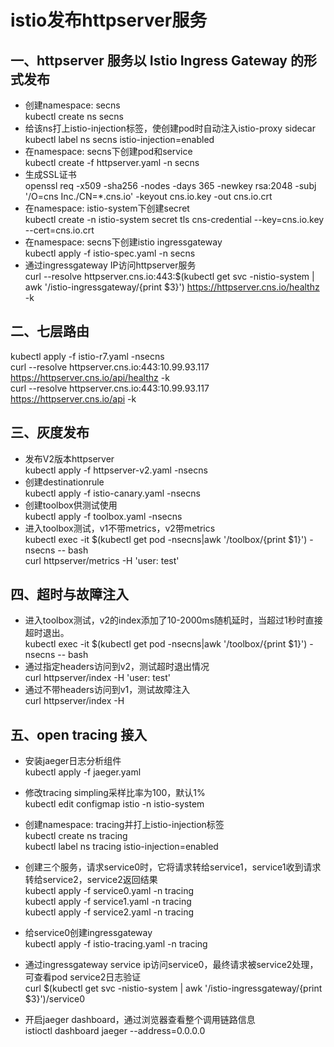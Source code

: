 # istio发布httpserver服务

## 一、httpserver 服务以 Istio Ingress Gateway 的形式发布
* 创建namespace: secns<br>
kubectl create ns secns<br>
* 给该ns打上istio-injection标签，使创建pod时自动注入istio-proxy sidecar<br>
kubectl label ns secns istio-injection=enabled<br>
* 在namespace: secns下创建pod和service<br>
kubectl create -f httpserver.yaml -n secns<br>
* 生成SSL证书<br>
openssl req -x509 -sha256 -nodes -days 365 -newkey rsa:2048 -subj '/O=cns Inc./CN=*.cns.io' -keyout cns.io.key -out cns.io.crt<br>
* 在namespace: istio-system下创建secret<br>
kubectl create -n istio-system secret tls cns-credential --key=cns.io.key --cert=cns.io.crt<br>
* 在namespace: secns下创建istio ingressgateway<br>
kubectl apply -f istio-spec.yaml -n secns<br>
* 通过ingressgateway IP访问httpserver服务<br>
curl --resolve httpserver.cns.io:443:$(kubectl get svc -nistio-system | awk '/istio-ingressgateway/{print $3}') https://httpserver.cns.io/healthz -k<br>


## 二、七层路由
kubectl apply -f istio-r7.yaml -nsecns<br>
curl --resolve httpserver.cns.io:443:10.99.93.117 https://httpserver.cns.io/api/healthz -k<br>
curl --resolve httpserver.cns.io:443:10.99.93.117 https://httpserver.cns.io/api -k<br>

## 三、灰度发布
* 发布V2版本httpserver<br>
kubectl apply -f httpserver-v2.yaml -nsecns<br>
* 创建destinationrule<br>
kubectl apply -f istio-canary.yaml -nsecns<br>
* 创建toolbox供测试使用<br>
kubectl apply -f toolbox.yaml -nsecns<br>
* 进入toolbox测试，v1不带metrics，v2带metrics<br>
kubectl exec -it $(kubectl get pod -nsecns|awk '/toolbox/{print $1}') -nsecns -- bash<br>
curl httpserver/metrics -H 'user: test'<br>


## 四、超时与故障注入
* 进入toolbox测试，v2的index添加了10-2000ms随机延时，当超过1秒时直接超时退出。<br>
kubectl exec -it $(kubectl get pod -nsecns|awk '/toolbox/{print $1}') -nsecns -- bash<br>
* 通过指定headers访问到v2，测试超时退出情况<br>
curl httpserver/index -H 'user: test'<br>
* 通过不带headers访问到v1，测试故障注入<br>
curl httpserver/index -H<br>


## 五、open tracing 接入
* 安装jaeger日志分析组件<br>
kubectl apply -f jaeger.yaml<br>
* 修改tracing simpling采样比率为100，默认1%<br>
kubectl edit configmap istio -n istio-system<br>

* 创建namespace: tracing并打上istio-injection标签<br>
kubectl create ns tracing<br>
kubectl label ns tracing istio-injection=enabled<br>

* 创建三个服务，请求service0时，它将请求转给service1，service1收到请求转给service2，service2返回结果<br>
kubectl apply -f service0.yaml -n tracing<br>
kubectl apply -f service1.yaml -n tracing<br>
kubectl apply -f service2.yaml -n tracing<br>
* 给service0创建ingressgateway<br>
kubectl apply -f istio-tracing.yaml -n tracing<br>
* 通过ingressgateway service ip访问service0，最终请求被service2处理，可查看pod service2日志验证<br>
curl $(kubectl get svc -nistio-system | awk '/istio-ingressgateway/{print $3}')/service0<br>

* 开启jaeger dashboard，通过浏览器查看整个调用链路信息<br>
istioctl dashboard jaeger --address=0.0.0.0<br>